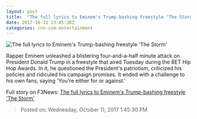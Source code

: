 ```yaml
---
layout: post
title:  "The full lyrics to Eminem's Trump-bashing freestyle 'The Storm'"
date: 2017-10-11 13:45:30Z
categories: cnn-com-entertainment
---
```


![The full lyrics to Eminem's Trump-bashing freestyle 'The Storm'](http://i2.cdn.cnn.com/cnnnext/dam/assets/171011050834-eminem-super-tease.jpg)

Rapper Eminem unleashed a blistering four-and-a-half minute attack on President Donald Trump in a freestyle that aired Tuesday during the BET Hip Hop Awards. In it, he questioned the President's patriotism, criticized his policies and ridiculed his campaign promises. It ended with a challenge to his own fans, saying 'You're either for or against.'


Full story on F3News: [The full lyrics to Eminem's Trump-bashing freestyle 'The Storm'](http://www.f3nws.com/n/EzURuC)

> Posted on: Wednesday, October 11, 2017 1:45:30 PM
